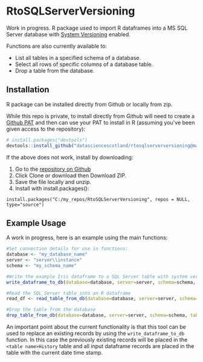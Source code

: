 # RtoSQLServerVersioning
Work in progress. R package used to import R dataframes into a MS SQL Server database with [System Versioning](https://docs.microsoft.com/en-us/sql/relational-databases/tables/creating-a-system-versioned-temporal-table?view=sql-server-ver15) enabled.  

Functions are also currently available to: 
- List all tables in a specified schema of a database. 
- Select all rows of specific columns of a database table.
- Drop a table from the database.  

## Installation
R package can be installed directly from Github or locally from zip.  

While this repo is private, to install directly from Github will need to create a [Github PAT](https://docs.github.com/en/authentication/keeping-your-account-and-data-secure/creating-a-personal-access-token) and then can use your PAT to install in R (assuming you've been given access to the repository):

```r
# install.packages("devtools")
devtools::install_github("datasciencescotland/rtosqlserverversioning@main", auth_token = "<my personal access token>")
```

If the above does not work, install by downloading:

1. Go to the [repository on Github](https://github.com/datasciencescotland/rtosqlserverversioning)
2. Click Clone or download then Download ZIP.
3. Save the file locally and unzip.
4. Install with install.packages():
```
install.packages("C:/my_repos/RtoSQLServerVersioning", repos = NULL, type="source")
```

## Example Usage
A work in progress, here is an example using the main functions:
```r
#Set connection details for use in functions:
database <- "my_database_name"
server <- "server\\instance"
schema <- "my_schema_name"

#Write the example Iris dataframe to a SQL Server table with system versioning (history table and start / end timestamps)
write_dataframe_to_db(database=database, server=server, schema=schema, table_name="test_iris", dataframe=iris)

#Read the SQL Server table into an R dataframe
read_df <- read_table_from_db(database=database, server=server, schema=schema, table_name="test_iris")

#Drop the table from the database
drop_table_from_db(database=database, server=server, schema=schema, table_name="test_iris")

```

An important point about the current functionality is that this tool can be used to replace an existing records by using the `write_dataframe_to_db` function. In this case the previously existing records will be placed in the `<table name>History` table and all input dataframe records are placed in the table with the current date time stamp.
